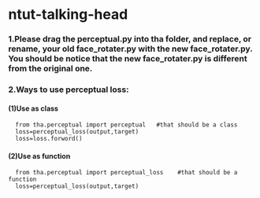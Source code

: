 # ntut-talking-head
### 1.Please drag the perceptual.py into tha folder, and replace, or rename, your old face_rotater.py with the new face_rotater.py. You should be notice that the new face_rotater.py is different from the original one.
### 2.Ways to use perceptual loss:
#### (1)Use as class
```
  from tha.perceptual import perceptual   #that should be a class
  loss=perceptual_loss(output,target)
  loss=loss.forword()
```
#### (2)Use as function
```
  from tha.perceptual import perceptual_loss    #that should be a function
  loss=perceptual_loss(output,target)
```
   
